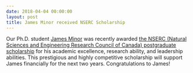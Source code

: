 ```yaml
---
date: 2018-04-04 00:00:00
layout: post
title: James Minor received NSERC Scholarship
---
```


Our Ph.D. student [James Minor](james-carter-minor.html) was recently awarded [the NSERC (Natural Sciences and Engineering Research Council of Canada) postgraduate scholarship](http://www.nserc-crsng.gc.ca/Students-Etudiants/PG-CS/index_eng.asp) for his academic excellence, research ability, and leadership abilities. This prestigious and highly competitive scholarship will support James financially for the next two years. Congratulations to James!
